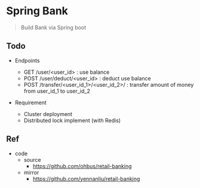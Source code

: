 # Spring Bank
> Build Bank via Spring boot


## Todo

- Endpoints
	- GET /user/<user_id> : use balance
	- POST /user/deduct/<user_id> : deduct use balance
	- POST /transfer/<user_id_1>/<user_id_2>/<amount> :  transfer amount of money from user_id_1 to user_id_2

- Requirement
	- Cluster deployment
	- Distributed lock implement (with Redis)

## Ref
- code
	- source
		- https://github.com/ohbus/retail-banking
	- mirror
		- https://github.com/yennanliu/retail-banking